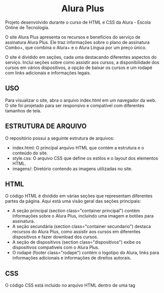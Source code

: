 <h1 align="center">Alura Plus</h2>
<p>Projeto desenvolvido durante o curso de HTML e CSS da Alura - Escola Online de Tecnologia.</p>
<p>O site Alura Plus apresenta os recursos e benefícios do serviço de assinatura Alura Plus. Ele traz informações sobre o plano de assinatura Combo+, que combina o Alura+ e o Alura Língua por um preço único.</p>
<p>O site é dividido em seções, cada uma destacando diferentes aspectos do serviço. Inclui seções sobre como assistir aos cursos, a disponibilidade dos cursos em vários dispositivos, a opção de baixar os cursos e um rodapé com links adicionais e informações legais.</p>

<h2>USO</h2>
<p>Para visualizar o site, abra o arquivo index.html em um navegador da web. O site foi projetado para ser responsivo e compatível com diferentes tamanhos de tela.</p>

<h2>ESTRUTURA DE ARQUIVO</h2> 
<p>O repositório possui a seguinte estrutura de arquivos:</p>

- index.html: O principal arquivo HTML que contém a estrutura e o     conteúdo do site.
- style.css: O arquivo CSS que define os estilos e o layout dos elementos HTML.
- imagens/: Diretório contendo as imagens utilizadas no site.

<h2>HTML</h2>
<p>O código HTML é dividido em várias seções que representam diferentes partes da página. Aqui está uma visão geral das seções principais:</p>

- A seção principal (section class="container principal") contém informações sobre o Alura Plus, incluindo uma imagem e botões para assinatura.
- A seção secundária (section class="container secundario") destaca recursos do Alura Plus, como assistir aos cursos em diferentes dispositivos e fazer download dos cursos.
- A seção de dispositivos (section class="dispositivos") exibe os dispositivos compatíveis com o Alura Plus.
- O rodapé (footer class="rodape") contém o logotipo do Alura, links para informações adicionais e informações de direitos autorais.


<h2>CSS</h2>

<p>O código CSS está incluído no arquivo HTML dentro de uma tag <style>. Aqui está uma visão geral das classes CSS utilizadas:</p>

- principal estiliza a seção principal com uma imagem de plano de fundo e centraliza o conteúdo.
-container estiliza as colunas da página.
- container__botao e .botao_secundario estilizam os botões de assinatura.
- descricao__titulo e .descricao__texto estilizam os títulos e textos descritivos.
- secundario__botao estiliza o botão secundário na seção secundária.
- dispositivos__lista estiliza a lista de dispositivos na seção de dispositivos.
- rodape estiliza o rodapé, incluindo o logotipo e os links.

<h2>INSTALAÇÃO</h2>
<p>Nenhuma instalação é necessária para executar o site. Basta abrir o arquivo index.html em um navegador da web.</p>

<h2>CONTRIBUIÇÃO</h2>
<p>Contribuições para este projeto não são aceitas no momento, pois é um código de amostra fornecido para fins de referência.</p>
